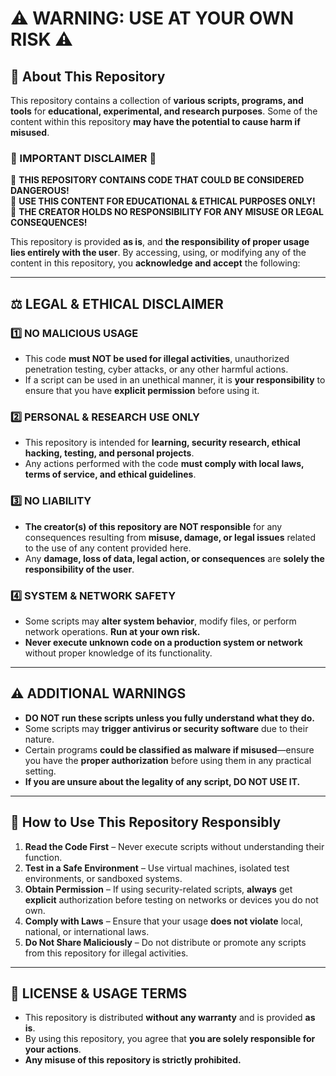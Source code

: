 # ⚠ WARNING: USE AT YOUR OWN RISK ⚠  

## 📌 About This Repository  
This repository contains a collection of **various scripts, programs, and tools** for **educational, experimental, and research purposes**. Some of the content within this repository **may have the potential to cause harm if misused**.  

### **🚨 IMPORTANT DISCLAIMER 🚨**  
🛑 **THIS REPOSITORY CONTAINS CODE THAT COULD BE CONSIDERED DANGEROUS!**  
🛑 **USE THIS CONTENT FOR EDUCATIONAL & ETHICAL PURPOSES ONLY!**  
🛑 **THE CREATOR HOLDS NO RESPONSIBILITY FOR ANY MISUSE OR LEGAL CONSEQUENCES!**  

This repository is provided **as is**, and **the responsibility of proper usage lies entirely with the user**. By accessing, using, or modifying any of the content in this repository, you **acknowledge and accept** the following:  

---

## **⚖ LEGAL & ETHICAL DISCLAIMER**  
### **1️⃣ NO MALICIOUS USAGE**  
- This code **must NOT be used for illegal activities**, unauthorized penetration testing, cyber attacks, or any other harmful actions.  
- If a script can be used in an unethical manner, it is **your responsibility** to ensure that you have **explicit permission** before using it.  

### **2️⃣ PERSONAL & RESEARCH USE ONLY**  
- This repository is intended for **learning, security research, ethical hacking, testing, and personal projects**.  
- Any actions performed with the code **must comply with local laws, terms of service, and ethical guidelines**.  

### **3️⃣ NO LIABILITY**  
- **The creator(s) of this repository are NOT responsible** for any consequences resulting from **misuse, damage, or legal issues** related to the use of any content provided here.  
- Any **damage, loss of data, legal action, or consequences** are **solely the responsibility of the user**.  

### **4️⃣ SYSTEM & NETWORK SAFETY**  
- Some scripts may **alter system behavior**, modify files, or perform network operations. **Run at your own risk.**  
- **Never execute unknown code on a production system or network** without proper knowledge of its functionality.  

---

## **⚠ ADDITIONAL WARNINGS**  
- **DO NOT run these scripts unless you fully understand what they do.**  
- Some scripts may **trigger antivirus or security software** due to their nature.  
- Certain programs **could be classified as malware if misused**—ensure you have the **proper authorization** before using them in any practical setting.  
- **If you are unsure about the legality of any script, DO NOT USE IT.**  

---

## **🔧 How to Use This Repository Responsibly**  
1. **Read the Code First** – Never execute scripts without understanding their function.  
2. **Test in a Safe Environment** – Use virtual machines, isolated test environments, or sandboxed systems.  
3. **Obtain Permission** – If using security-related scripts, **always** get **explicit** authorization before testing on networks or devices you do not own.  
4. **Comply with Laws** – Ensure that your usage **does not violate** local, national, or international laws.  
5. **Do Not Share Maliciously** – Do not distribute or promote any scripts from this repository for illegal activities.  

---

## **📜 LICENSE & USAGE TERMS**  
- This repository is distributed **without any warranty** and is provided **as is**.  
- By using this repository, you agree that **you are solely responsible for your actions**.  
- **Any misuse of this repository is strictly prohibited.**  
